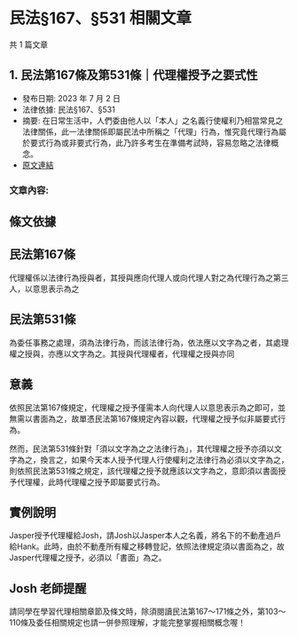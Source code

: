 # 民法§167、§531 相關文章

共 1 篇文章

## 1. 民法第167條及第531條｜代理權授予之要式性

- 發布日期: 2023 年 7 月 2 日
- 法律依據: 民法§167、§531
- 摘要: 在日常生活中，人們委由他人以「本人」之名義行使權利乃相當常見之法律關係，此一法律關係即屬民法中所稱之「代理」行為，惟究竟代理行為屬於要式行為或非要式行為，此乃許多考生在準備考試時，容易忽略之法律概念。
- [原文連結](https://www.jasper-realestate.com/%e4%bb%a3%e7%90%86%e6%ac%8a%e6%8e%88%e4%ba%88%e4%b9%8b%e8%a6%81%e5%bc%8f%e6%80%a7_%e6%b0%91%e6%b3%95%e7%ac%ac_167_%e6%a2%9d%e5%8f%8a%e7%ac%ac_531_%e6%a2%9d/)

### 文章內容:

## 條文依據

## 民法第167條

代理權係以法律行為授與者，其授與應向代理人或向代理人對之為代理行為之第三人，以意思表示為之

## 民法第531條

為委任事務之處理，須為法律行為，而該法律行為，依法應以文字為之者，其處理權之授與，亦應以文字為之。其授與代理權者，代理權之授與亦同

## 意義

依照民法第167條規定，代理權之授予僅需本人向代理人以意思表示為之即可，並無需以書面為之，故單憑民法第167條規定內容以觀，代理權之授予似非屬要式行為。

然而，民法第531條針對「須以文字為之之法律行為」，其代理權之授予亦須以文字為之，換言之，如果今天本人授予代理人行使權利之法律行為必須以文字為之，則依照民法第531條之規定，該代理權之授予就應該以文字為之，意即須以書面授予代理權，此時代理權之授予即屬要式行為。

## 實例說明

Jasper授予代理權給Josh，請Josh以Jasper本人之名義，將名下的不動產過戶給Hank。此時，由於不動產所有權之移轉登記，依照法律規定須以書面為之，故Jasper代理權之授予，必須以「書面」為之。

## Josh 老師提醒

請同學在學習代理相關章節及條文時，除須閱讀民法第167～171條之外，第103～110條及委任相關規定也請一併參照理解，才能完整掌握相關概念喔！